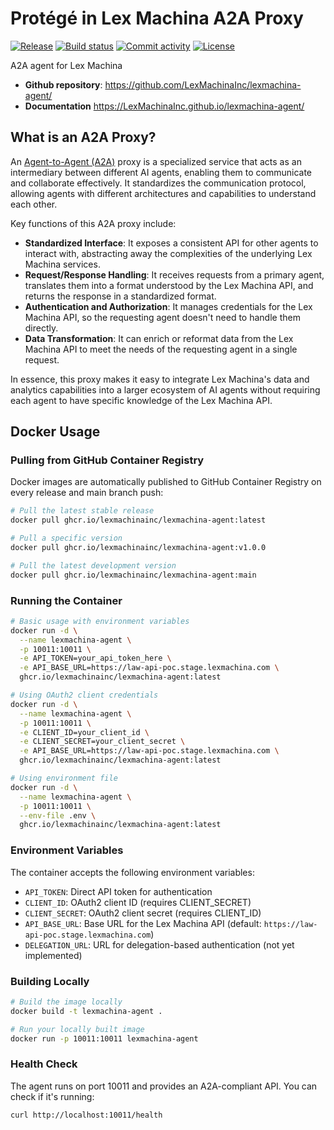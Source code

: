 # Protégé in Lex Machina A2A Proxy

[![Release](https://img.shields.io/github/v/release/LexMachinaInc/lexmachina-agent)](https://img.shields.io/github/v/release/LexMachinaInc/lexmachina-agent)
[![Build status](https://img.shields.io/github/actions/workflow/status/LexMachinaInc/lexmachina-agent/main.yml?branch=main)](https://github.com/LexMachinaInc/lexmachina-agent/actions/workflows/main.yml?query=branch%3Amain)
[![Commit activity](https://img.shields.io/github/commit-activity/m/LexMachinaInc/lexmachina-agent)](https://img.shields.io/github/commit-activity/m/LexMachinaInc/lexmachina-agent)
[![License](https://img.shields.io/github/license/LexMachinaInc/lexmachina-agent)](https://img.shields.io/github/license/LexMachinaInc/lexmachina-agent)

A2A agent for Lex Machina



- **Github repository**: <https://github.com/LexMachinaInc/lexmachina-agent/>
- **Documentation** <https://LexMachinaInc.github.io/lexmachina-agent/>

## What is an A2A Proxy?

An [Agent-to-Agent (A2A)](https://a2a-protocol.org/latest/) proxy is a specialized service that acts as an intermediary between different AI agents, enabling them to communicate and collaborate effectively. It standardizes the communication protocol, allowing agents with different architectures and capabilities to understand each other.

Key functions of this A2A proxy include:
- **Standardized Interface**: It exposes a consistent API for other agents to interact with, abstracting away the complexities of the underlying Lex Machina services.
- **Request/Response Handling**: It receives requests from a primary agent, translates them into a format understood by the Lex Machina API, and returns the response in a standardized format.
- **Authentication and Authorization**: It manages credentials for the Lex Machina API, so the requesting agent doesn't need to handle them directly.
- **Data Transformation**: It can enrich or reformat data from the Lex Machina API to meet the needs of the requesting agent in a single request.

In essence, this proxy makes it easy to integrate Lex Machina's data and analytics capabilities into a larger ecosystem of AI agents without requiring each agent to have specific knowledge of the Lex Machina API.

## Docker Usage

### Pulling from GitHub Container Registry

Docker images are automatically published to GitHub Container Registry on every release and main branch push:

```bash
# Pull the latest stable release
docker pull ghcr.io/lexmachinainc/lexmachina-agent:latest

# Pull a specific version
docker pull ghcr.io/lexmachinainc/lexmachina-agent:v1.0.0

# Pull the latest development version
docker pull ghcr.io/lexmachinainc/lexmachina-agent:main
```

### Running the Container

```bash
# Basic usage with environment variables
docker run -d \
  --name lexmachina-agent \
  -p 10011:10011 \
  -e API_TOKEN=your_api_token_here \
  -e API_BASE_URL=https://law-api-poc.stage.lexmachina.com \
  ghcr.io/lexmachinainc/lexmachina-agent:latest

# Using OAuth2 client credentials
docker run -d \
  --name lexmachina-agent \
  -p 10011:10011 \
  -e CLIENT_ID=your_client_id \
  -e CLIENT_SECRET=your_client_secret \
  -e API_BASE_URL=https://law-api-poc.stage.lexmachina.com \
  ghcr.io/lexmachinainc/lexmachina-agent:latest

# Using environment file
docker run -d \
  --name lexmachina-agent \
  -p 10011:10011 \
  --env-file .env \
  ghcr.io/lexmachinainc/lexmachina-agent:latest
```

### Environment Variables

The container accepts the following environment variables:

- `API_TOKEN`: Direct API token for authentication
- `CLIENT_ID`: OAuth2 client ID (requires CLIENT_SECRET)
- `CLIENT_SECRET`: OAuth2 client secret (requires CLIENT_ID)
- `API_BASE_URL`: Base URL for the Lex Machina API (default: `https://law-api-poc.stage.lexmachina.com`)
- `DELEGATION_URL`: URL for delegation-based authentication (not yet implemented)

### Building Locally

```bash
# Build the image locally
docker build -t lexmachina-agent .

# Run your locally built image
docker run -p 10011:10011 lexmachina-agent
```

### Health Check

The agent runs on port 10011 and provides an A2A-compliant API. You can check if it's running:

```bash
curl http://localhost:10011/health
```
